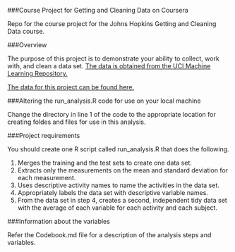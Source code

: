 ###Course Project for Getting and Cleaning Data on Coursera

Repo for the course project for the Johns Hopkins Getting and Cleaning Data course.

###Overview

The purpose of this project is to demonstrate your ability to collect, work with, and clean a data set. [The data is obtained from the UCI Machine Learning Repository.](http://archive.ics.uci.edu/ml/datasets/Human+Activity+Recognition+Using+Smartphones) 

[The data for this project can be found here.](https://d396qusza40orc.cloudfront.net/getdata%2Fprojectfiles%2FUCI%20HAR%20Dataset.zip)

###Altering the run_analysis.R code for use on your local machine

Change the directory in line 1 of the code to the appropriate location for creating foldes and files for use in this analysis.

###Project requirements

You should create one R script called run_analysis.R that does the following. 
1. Merges the training and the test sets to create one data set.
2. Extracts only the measurements on the mean and standard deviation for each measurement. 
3. Uses descriptive activity names to name the activities in the data set.
4. Appropriately labels the data set with descriptive variable names. 
5. From the data set in step 4, creates a second, independent tidy data set with the average of each variable for each activity and each subject.

###Information about the variables

Refer the Codebook.md file for a description of the analysis steps and variables.
